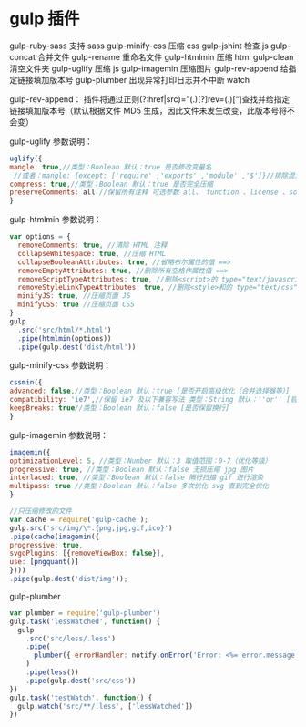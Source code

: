 # gulp 插件

gulp-ruby-sass 支持 sass
gulp-minify-css 压缩 css
gulp-jshint 检查 js
gulp-concat 合并文件
gulp-rename 重命名文件
gulp-htmlmin 压缩 html
gulp-clean 清空文件夹
gulp-uglify 压缩 js
gulp-imagemin 压缩图片
gulp-rev-append 给指定链接填加版本号
gulp-plumber 出现异常打印日志并不中断 watch

gulp-rev-append：
插件将通过正则(?:href|src)=”(.)[?]rev=(.)[“]查找并给指定链接填加版本号（默认根据文件 MD5 生成，因此文件未发生改变，此版本号将不会变）

gulp-uglify 参数说明：

```js
uglify({
mangle: true,//类型：Boolean 默认：true 是否修改变量名
 //或者：mangle: {except: ['require' ,'exports' ,'module' ,'$']}//排除混淆关键字
compress: true,//类型：Boolean 默认：true 是否完全压缩
preserveComments: all //保留所有注释 可选参数 all、 function 、license 、some
}
```

gulp-htmlmin 参数说明：

```js
var options = {
  removeComments: true, //清除 HTML 注释
  collapseWhitespace: true, //压缩 HTML
  collapseBooleanAttributes: true, //省略布尔属性的值 ==>
  removeEmptyAttributes: true, //删除所有空格作属性值 ==>
  removeScriptTypeAttributes: true, //删除<script>的 type="text/javascript"
  removeStyleLinkTypeAttributes: true, //删除<style>和的 type="text/css"
  minifyJS: true, //压缩页面 JS
  minifyCSS: true //压缩页面 CSS
}
gulp
  .src('src/html/*.html')
  .pipe(htmlmin(options))
  .pipe(gulp.dest('dist/html'))
```

gulp-minify-css 参数说明：

```js
cssmin({
advanced: false,//类型：Boolean 默认：true [是否开启高级优化（合并选择器等）]
compatibility: 'ie7',//保留 ie7 及以下兼容写法 类型：String 默认：''or'' [启用兼容模式； 'ie7'：IE7 兼容模式，'ie8'：IE8 兼容模式，''：IE9+兼容模式]
keepBreaks: true//类型：Boolean 默认：false [是否保留换行]
}
```

gulp-imagemin 参数说明：

```js
imagemin({
optimizationLevel: 5, //类型：Number 默认：3 取值范围：0-7（优化等级）
progressive: true, //类型：Boolean 默认：false 无损压缩 jpg 图片
interlaced: true, //类型：Boolean 默认：false 隔行扫描 gif 进行渲染
multipass: true //类型：Boolean 默认：false 多次优化 svg 直到完全优化
}

//只压缩修改的文件
var cache = require('gulp-cache');
gulp.src('src/img/\*.{png,jpg,gif,ico}')
.pipe(cache(imagemin({
progressive: true,
svgoPlugins: [{removeViewBox: false}],
use: [pngquant()]
})))
.pipe(gulp.dest('dist/img'));
```

gulp-plumber

```js
var plumber = require('gulp-plumber')
gulp.task('lessWatched', function() {
  gulp
    .src('src/less/.less')
    .pipe(
      plumber({ errorHandler: notify.onError('Error: <%= error.message %>') })
    )
    .pipe(less())
    .pipe(gulp.dest('src/css'))
})
gulp.task('testWatch', function() {
  gulp.watch('src/**/.less', ['lessWatched'])
})
```
